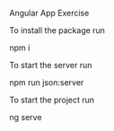 Angular App Exercise

To install the package run

npm i

To start the server run

npm run json:server

To start the project run

ng serve
